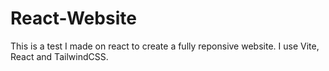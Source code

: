 # React-Website
This is a test I made on react to create a fully reponsive website. I use Vite, React and TailwindCSS.
